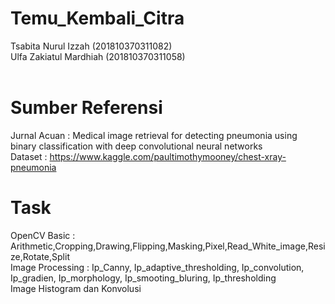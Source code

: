 # Temu_Kembali_Citra
Tsabita Nurul Izzah (201810370311082)<br />
Ulfa Zakiatul Mardhiah (201810370311058) <br /> <br />

# Sumber Referensi
Jurnal Acuan : Medical image retrieval for detecting pneumonia using binary classification with deep convolutional neural networks <br />
Dataset : https://www.kaggle.com/paultimothymooney/chest-xray-pneumonia <br />

# Task
OpenCV Basic : Arithmetic,Cropping,Drawing,Flipping,Masking,Pixel,Read_White_image,Resize,Rotate,Split <br />
Image Processing : Ip_Canny, Ip_adaptive_thresholding, Ip_convolution, Ip_gradien, Ip_morphology, Ip_smooting_bluring, Ip_thresholding <br />
Image Histogram dan Konvolusi
